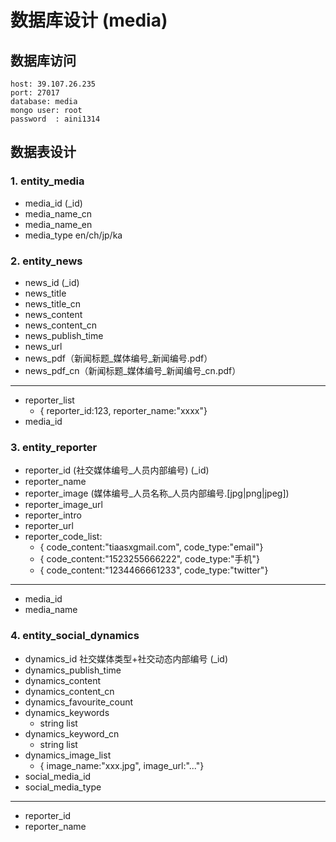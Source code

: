 # 数据库设计 (media)

## 数据库访问

```text
host: 39.107.26.235
port: 27017
database: media
mongo user: root
password  : aini1314
```

## 数据表设计

### 1. entity_media
  - media_id (_id)
  - media_name_cn
  - media_name_en
  - media_type   en/ch/jp/ka

### 2. entity_news
  - news_id (_id)
  - news_title
  - news_title_cn
  - news_content
  - news_content_cn
  - news_publish_time
  - news_url
  - news_pdf（新闻标题_媒体编号_新闻编号.pdf）
  - news_pdf_cn（新闻标题_媒体编号_新闻编号_cn.pdf）
  - --------------
  - reporter_list
    - { reporter_id:123, reporter_name:"xxxx"} 
  - media_id

### 3. entity_reporter
  - reporter_id (社交媒体编号_人员内部编号) (_id)
  - reporter_name
  - reporter_image (媒体编号_人员名称_人员内部编号.[jpg|png|jpeg])
  - reporter_image_url
  - reporter_intro
  - reporter_url
  - reporter_code_list:
    - { code_content:"tiaasxgmail.com", code_type:"email"}
    - { code_content:"1523255666222", code_type:"手机"}
    - { code_content:"1234466661233", code_type:"twitter"}
  - --------------
  - media_id
  - media_name

### 4. entity_social_dynamics
  - dynamics_id    社交媒体类型+社交动态内部编号 (_id)
  - dynamics_publish_time
  - dynamics_content
  - dynamics_content_cn
  - dynamics_favourite_count
  - dynamics_keywords
    - string list
  - dynamics_keyword_cn
    - string list
  - dynamics_image_list
    - { image_name:"xxx.jpg", image_url:"..."} 
  - social_media_id
  - social_media_type
  - ---------------
  - reporter_id
  - reporter_name
  
